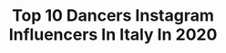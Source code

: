 ---
title: Top 10 Dancers Instagram Influencers In Italy In 2020
description: >-
  Find top dancers Instagram influencers in Italy in 2020. Most popular hashtags: #iorestoacasa #dance #model #perte.
platform: Instagram
profiles:
  - username: "jessicadalmas"
    fullname: >-
      Jessica Dal Mas
    location: "Italy"
    followers: 9201
    engagement: 862
    commentsToLikes: 0.083400
    avatar: "https://scontent-lhr8-1.cdninstagram.com/v/t51.2885-19/s320x320/52409096_382961045869276_218056297071771648_n.jpg?_nc_ht=scontent-lhr8-1.cdninstagram.com&_nc_ohc=cYzaN4xqjLcAX-mJDcn&oh=3c8a2c88c83f32fdd7882abd99a5b921&oe=5EBB26D6"
    verified: false
    hashtags: "#dancer, #playboy, #model, #saturday"
  - username: "fabrizio_sina"
    fullname: >-
      Fabrizio Sina ®️
    location: "Italy"
    followers: 47280
    engagement: 299
    commentsToLikes: 0.084198
    avatar: "https://scontent-ams4-1.cdninstagram.com/v/t51.2885-19/s320x320/90208391_3102347186494084_2587917069437632512_n.jpg?_nc_ht=scontent-ams4-1.cdninstagram.com&_nc_ohc=KDxtvTIQKGAAX80iVCP&oh=2fb9f632b39b0c388141367a5988e9a8&oe=5EB87DA8"
    verified: false
    hashtags: "#elegancestyle, #gymnastics, #cuccioli, #singlelife"
  - username: "giomaphoto"
    fullname: >-
      Giovanni Malandrino
    location: "Italy"
    followers: 33533
    engagement: 971
    commentsToLikes: 0.022712
    avatar: "https://scontent-ssn1-1.cdninstagram.com/v/t51.2885-19/s320x320/69650304_2590538587732331_3774887047542603776_n.jpg?_nc_ht=scontent-ssn1-1.cdninstagram.com&_nc_ohc=pYWhL7Ld4B4AX-wBFsF&oh=7692c03d062663d4d5db2ebd2fa06ad7&oe=5E903E96"
    verified: false
    hashtags: "#balletdance, #nikonz7, #balletdancer, #ballett"
  - username: "alice.debortoli"
    fullname: >-
      ALICE DE BORTOLI
    location: "Italy"
    followers: 1361274
    engagement: 1041
    commentsToLikes: 0.009074
    avatar: "https://scontent-ams4-1.cdninstagram.com/v/t51.2885-19/s320x320/65031264_1231900436992306_7795650510240874496_n.jpg?_nc_ht=scontent-ams4-1.cdninstagram.com&_nc_ohc=0nqOTIbz1bQAX-ggNGK&oh=a63d0345426410ce96a14ab18561f7c4&oe=5EB9275D"
    verified: true
    hashtags: "#loveyou, #teampink, #iorestoacasa, #perte"
  - username: "martina_palma"
    fullname: >-
      Martina Palma
    location: "Italy"
    followers: 9368
    engagement: 656
    commentsToLikes: 0.191159
    avatar: "https://scontent-bos3-1.cdninstagram.com/v/t51.2885-19/s320x320/90867574_241911466991831_8696663137736196096_n.jpg?_nc_ht=scontent-bos3-1.cdninstagram.com&_nc_ohc=qiNtUznEnxIAX-ceyBT&oh=b50de1f1bb42b766940f730e09d0c3e7&oe=5EBA08B1"
    verified: false
    hashtags: "#showyourart, #power, #greenmakeup, #muadiscover"
  - username: "saradivaira_real"
    fullname: >-
      Sara Di Vaira
    location: "Italy"
    followers: 44171
    engagement: 454
    commentsToLikes: 0.035196
    avatar: "https://scontent-ams4-1.cdninstagram.com/v/t51.2885-19/s320x320/31920895_170576990288581_6188816160050380800_n.jpg?_nc_ht=scontent-ams4-1.cdninstagram.com&_nc_ohc=z92F3GMNNPYAX-BCMJV&oh=4b702ce8f2a06d40e74bf8d2b510cb01&oe=5EB89D1A"
    verified: true
    hashtags: "#love, #danza, #example, #perchesi"
  - username: "mistercaccamo"
    fullname: >-
      Roberto Caccamo
    location: "Italy"
    followers: 262374
    engagement: 353
    commentsToLikes: 0.029355
    avatar: "https://scontent-bos3-1.cdninstagram.com/v/t51.2885-19/s320x320/90647808_2597299197260511_3115362834620350464_n.jpg?_nc_ht=scontent-bos3-1.cdninstagram.com&_nc_ohc=QSRd3BOjSs4AX_Sx8cR&oh=f28c3d55967dd79761e5be27cad8e29c&oe=5EBBE186"
    verified: false
    hashtags: "#iostoacasa, #stayathome, #stayathomeselfie, #hope"
  - username: "fit_badassangel"
    fullname: >-
      Silvia | Fitness Model
    location: "Italy"
    followers: 35335
    engagement: 762
    commentsToLikes: 0.039004
    avatar: "https://scontent-ams4-1.cdninstagram.com/v/t51.2885-19/s320x320/72250100_2949304688432449_4442202992564764672_n.jpg?_nc_ht=scontent-ams4-1.cdninstagram.com&_nc_ohc=xiz9QnXMABwAX9aNm52&oh=2e33288701c066727d2a23e9c9ed2a49&oe=5EBB4940"
    verified: false
    hashtags: "#model, #dolomiti, #rider, #vetdoctor"
  - username: "federico.pietrucci"
    fullname: >-
      Federico Pietrucci
    location: "Italy"
    followers: 56149
    engagement: 1131
    commentsToLikes: 0.011444
    avatar: "https://scontent-lht6-1.cdninstagram.com/v/t51.2885-19/s320x320/92413519_4199201350093890_5344159421943513088_n.jpg?_nc_ht=scontent-lht6-1.cdninstagram.com&_nc_ohc=BKPqnsL2NgAAX-AX_yl&oh=4b45bfd2477543879e597542a09589b8&oe=5EBC69C9"
    verified: false
    hashtags: "#myfamily, #help, #neverbackdown, #story"
  - username: "carolayalian"
    fullname: >-
      👸
    location: "Italy"
    followers: 51516
    engagement: 841
    commentsToLikes: 0.012148
    avatar: "https://scontent-lht6-1.cdninstagram.com/v/t51.2885-19/s320x320/87826879_573489899942829_4332715862348791808_n.jpg?_nc_ht=scontent-lht6-1.cdninstagram.com&_nc_ohc=cdWX0998RBYAX9k4bbV&oh=85c586614b531d5ab13dc1db31301ea9&oe=5EBBFD98"
    verified: false
    hashtags: "#jlochallenge"
---